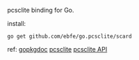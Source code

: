 pcsclite binding for Go.

install:

	go get github.com/ebfe/go.pcsclite/scard

ref:
	[gopkgdoc](http://gopkgdoc.appspot.com/pkg/github.com/ebfe/go.pcsclite/scard)
	[pcsclite](http://pcsclite.alioth.debian.org/pcsclite.html)
	[pcsclite API](http://pcsclite.alioth.debian.org/api/group__API.html)
